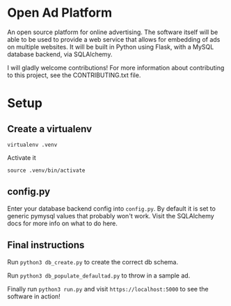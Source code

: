# Open Ad Platform

An open source platform for online advertising.  The software itself will be able to be used to provide a web service that allows for embedding of ads on multiple websites.  It will be built in Python using Flask, with a MySQL database backend, via SQLAlchemy.

I will gladly welcome contributions!  For more information about contributing to this project, see the CONTRIBUTING.txt file.

# Setup

## Create a virtualenv

`virtualenv .venv`

Activate it

`source .venv/bin/activate`

## config.py

Enter your database backend config into `config.py`. By default it is set to generic pymysql values that probably won't work. Visit the SQLAlchemy docs for more info on what to do here.

## Final instructions

Run `python3 db_create.py` to create the correct db schema.

Run `python3 db_populate_defaultad.py` to throw in a sample ad.

Finally run `python3 run.py` and visit `https://localhost:5000` to see the software in action!
